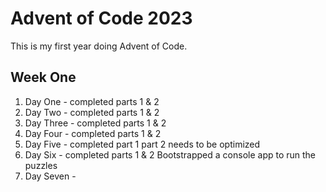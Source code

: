 # Advent of Code 2023

This is my first year doing Advent of Code. 

## Week One
1. Day One - completed parts 1 & 2
2. Day Two - completed parts 1 & 2
3. Day Three - completed parts 1 & 2
4. Day Four - completed parts 1 & 2
5. Day Five - completed part 1 part 2 needs to be optimized
6. Day Six - completed parts 1 & 2 Bootstrapped a console app to run the puzzles
7. Day Seven - 
